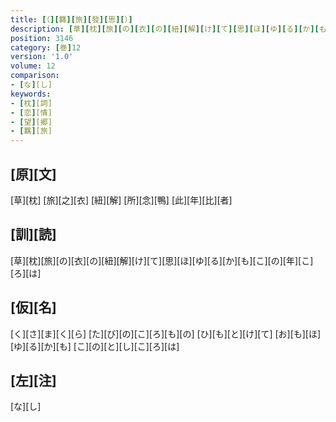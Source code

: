 ```yaml
---
title: [（][羇][旅][發][思][）]
description: [草][枕][旅][の][衣][の][紐][解][け][て][思][ほ][ゆ][る][か][も][こ][の][年][こ][ろ][は]
position: 3146
category: [巻]12
version: '1.0'
volume: 12
comparison:
- [な][し]
keywords:
- [枕][詞]
- [恋][情]
- [望][郷]
- [羈][旅]
---
```


## [原][文]

[草][枕] [旅][之][衣] [紐][解] [所][念][鴨] [此][年][比][者]

## [訓][読]

[草][枕][旅][の][衣][の][紐][解][け][て][思][ほ][ゆ][る][か][も][こ][の][年][こ][ろ][は]

## [仮][名]

[く][さ][ま][く][ら] [た][び][の][こ][ろ][も][の] [ひ][も][と][け][て] [お][も][ほ][ゆ][る][か][も] [こ][の][と][し][こ][ろ][は]

## [左][注]

[な][し]
